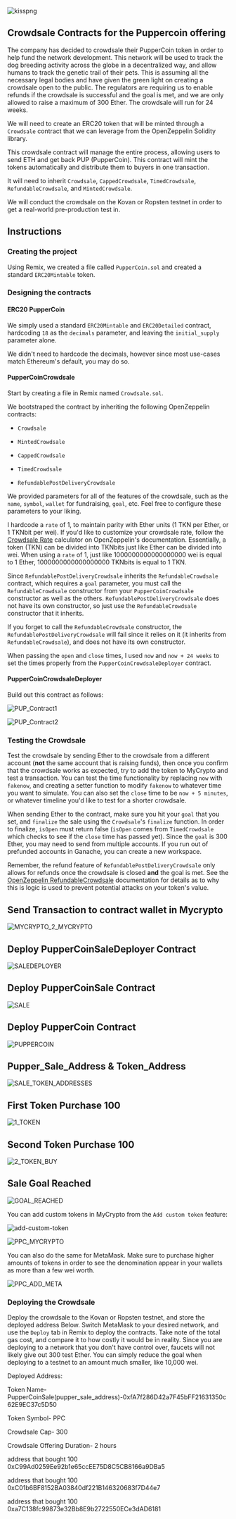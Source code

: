 
![kisspng](/screenshots_pup/kiss.png)

## Crowdsale Contracts for the Puppercoin offering

The company has decided to crowdsale their PupperCoin token in order to help fund the network development.
This network will be used to track the dog breeding activity across the globe in a decentralized way, and allow humans to track the genetic trail of their pets. This is assuming all the necessary legal bodies and have given the green light on creating a crowdsale open to the public. The regulators are requiring us to enable refunds if the crowdsale is successful and the goal is met, and we are only allowed to raise a maximum of 300 Ether. The crowdsale will run for 24 weeks.

We will need to create an ERC20 token that will be minted through a `Crowdsale` contract that we can leverage from the OpenZeppelin Solidity library.

This crowdsale contract will manage the entire process, allowing users to send ETH and get back PUP (PupperCoin).
This contract will mint the tokens automatically and distribute them to buyers in one transaction.

It will need to inherit `Crowdsale`, `CappedCrowdsale`, `TimedCrowdsale`, `RefundableCrowdsale`, and `MintedCrowdsale`.

We will conduct the crowdsale on the Kovan or Ropsten testnet in order to get a real-world pre-production test in.

## Instructions

### Creating the project

Using Remix, we created a file called `PupperCoin.sol` and created a standard `ERC20Mintable` token. 


### Designing the contracts

#### ERC20 PupperCoin

We simply used a standard `ERC20Mintable` and `ERC20Detailed` contract, hardcoding `18` as the `decimals` parameter, and leaving the `initial_supply` parameter alone.

We didn't need to hardcode the decimals, however since most use-cases match Ethereum's default, you may do so.


#### PupperCoinCrowdsale

Start by creating a file in Remix named `Crowdsale.sol`.

We bootstraped the contract by inheriting the following OpenZeppelin contracts:

* `Crowdsale`

* `MintedCrowdsale`

* `CappedCrowdsale`

* `TimedCrowdsale`

* `RefundablePostDeliveryCrowdsale`

We provided parameters for all of the features of the crowdsale, such as the `name`, `symbol`, `wallet` for fundraising, `goal`, etc. Feel free to configure these parameters to your liking.

I hardcode a `rate` of 1, to maintain parity with Ether units (1 TKN per Ether, or 1 TKNbit per wei). If you'd like to customize your crowdsale rate, follow the [Crowdsale Rate](https://docs.openzeppelin.com/contracts/2.x/crowdsales#crowdsale-rate) calculator on OpenZeppelin's documentation. Essentially, a token (TKN) can be divided into TKNbits just like Ether can be divided into wei. When using a `rate` of 1, just like 1000000000000000000 wei is equal to 1 Ether, 1000000000000000000 TKNbits is equal to 1 TKN.

Since `RefundablePostDeliveryCrowdsale` inherits the `RefundableCrowdsale` contract, which requires a `goal` parameter, you must call the `RefundableCrowdsale` constructor from your `PupperCoinCrowdsale` constructor as well as the others. `RefundablePostDeliveryCrowdsale` does not have its own constructor, so just use the `RefundableCrowdsale` constructor that it inherits.

If you forget to call the `RefundableCrowdsale` constructor, the `RefundablePostDeliveryCrowdsale` will fail since it relies on it (it inherits from `RefundableCrowdsale`), and does not have its own constructor.

When passing the `open` and `close` times, I used `now` and `now + 24 weeks` to set the times properly from the `PupperCoinCrowdsaleDeployer` contract.

#### PupperCoinCrowdsaleDeployer

Build out this contract as follows:


![PUP_Contract1](/screenshots_pup/PUP_Contract1.png)


![PUP_Contract2](/screenshots_pup/PUP_CONTRACT2.png)


### Testing the Crowdsale

Test the crowdsale by sending Ether to the crowdsale from a different account (**not** the same account that is raising funds), then once you confirm that the crowdsale works as expected, try to add the token to MyCrypto and test a transaction. You can test the time functionality by replacing `now` with `fakenow`, and creating a setter function to modify `fakenow` to whatever time you want to simulate. You can also set the `close` time to be `now + 5 minutes`, or whatever timeline you'd like to test for a shorter crowdsale.

When sending Ether to the contract, make sure you hit your `goal` that you set, and `finalize` the sale using the `Crowdsale`'s `finalize` function. In order to finalize, `isOpen` must return false (`isOpen` comes from `TimedCrowdsale` which checks to see if the `close` time has passed yet). Since the `goal` is 300 Ether, you may need to send from multiple accounts. If you run out of prefunded accounts in Ganache, you can create a new workspace.

Remember, the refund feature of `RefundablePostDeliveryCrowdsale` only allows for refunds once the crowdsale is closed **and** the goal is met. See the [OpenZeppelin RefundableCrowdsale](https://docs.openzeppelin.com/contracts/2.x/api/crowdsale#RefundableCrowdsale) documentation for details as to why this is logic is used to prevent potential attacks on your token's value.

## Send Transaction to contract wallet in Mycrypto

![MYCRYPTO_2_MYCRYPTO](/screenshots_pup/MYCRYPTO_2_MYCRYPTO.png)


## Deploy PupperCoinSaleDeployer Contract

![SALEDEPLOYER](/screenshots_pup/SALEDEPLOYER.png)

## Deploy PupperCoinSale Contract

![SALE](/screenshots_pup/SALE.png)


## Deploy PupperCoin Contract
![PUPPERCOIN](/screenshots_pup/PUPPERCOIN.png)


## Pupper_Sale_Address & Token_Address
![SALE_TOKEN_ADDRESSES](/screenshots_pup/SALE_TOKEN_ADDRESSES.png)


## First Token Purchase 100
![1_TOKEN](/screenshots_pup/1_token.png)

## Second Token Purchase 100
![2_TOKEN_BUY](/screenshots_pup/2_token_buy.png)


## Sale Goal Reached
![GOAL_REACHED](/screenshots_pup/GOAL_REACHED.png)



You can add custom tokens in MyCrypto from the `Add custom token` feature:

![add-custom-token](https://i.imgur.com/p1wwXQ9.png)


![PPC_MYCRYPTO](/screenshots_pup/PPC_MYCRYPTO.png)

You can also do the same for MetaMask. Make sure to purchase higher amounts of tokens in order to see the denomination appear in your wallets as more than a few wei worth.

![PPC_ADD_META](/screenshots_pup/PPC_ADD_META.png)


### Deploying the Crowdsale

Deploy the crowdsale to the Kovan or Ropsten testnet, and store the deployed address Below. Switch MetaMask to your desired network, and use the `Deploy` tab in Remix to deploy the contracts. Take note of the total gas cost, and compare it to how costly it would be in reality. Since you are deploying to a network that you don't have control over, faucets will not likely give out 300 test Ether. You can simply reduce the goal when deploying to a testnet to an amount much smaller, like 10,000 wei.




Deployed Address:

Token Name- PupperCoinSale(pupper_sale_address)-0xfA7f286D42a7F45bFF21631350c62E9EC37c5D50

Token Symbol- PPC

Crowdsale Cap- 300

Crowdsale Offering Duration- 2 hours

address that bought 100
0xC99Ad0259Ee92b1e65ccEE75D8C5CB8166a9DBa5

address that bought 100
0xC01b6BF8152BA03840df221B146320683f7D44e7

address that bought 100
0xa7C138fc99873e32Bb8E9b2722550ECe3dAD6181

